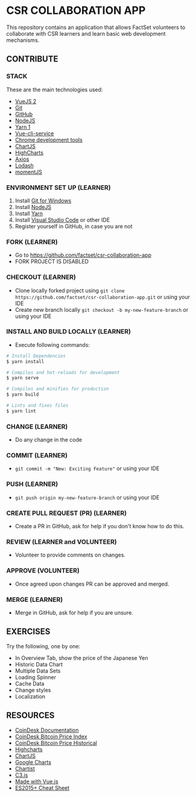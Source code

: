 # CSR COLLABORATION APP

This repository contains an application that allows FactSet volunteers to collaborate with CSR learners and learn basic web development mechanisms.

## CONTRIBUTE

### STACK

These are the main technologies used:

- [VueJS 2](https://vuejs.org/)
- [Git](https://git-scm.com/)
- [GitHub](https://github.com/)
- [NodeJS](https://nodejs.dev/)
- [Yarn 1](https://yarnpkg.com/)
- [Vue-cli-service](https://cli.vuejs.org/guide/cli-service.html)
- [Chrome development tools](https://developer.chrome.com/docs/devtools/)
- [ChartJS](https://www.chartjs.org/)
- [HighCharts](https://www.highcharts.com/)
- [Axios](https://www.npmjs.com/package/axios)
- [Lodash](https://lodash.com/)
- [momentJS](https://momentjs.com/)

### ENVIRONMENT SET UP (LEARNER)

1. Install [Git for Windows](https://gitforwindows.org/)
2. Install [NodeJS](https://nodejs.org/en/)
3. Install [Yarn](https://yarnpkg.com/lang/en/)
4. Install [Visual Studio Code](https://code.visualstudio.com/download) or other IDE
5. Register yourself in GitHub, in case you are not

### FORK (LEARNER)

- Go to https://github.com/factset/csr-collaboration-app
- FORK PROJECT IS DISABLED

### CHECKOUT (LEARNER)

- Clone locally forked project using ```git clone https://github.com/factset/csr-collaboration-app.git``` or using your IDE
- Create new branch locally ```git checkout -b my-new-feature-branch``` or using your IDE

### INSTALL AND BUILD LOCALLY (LEARNER)

- Execute following commands:

```bash
# Install Dependencies
$ yarn install

# Compiles and hot-reloads for development
$ yarn serve

# Compiles and minifies for production
$ yarn build

# Lints and fixes files
$ yarn lint
```

### CHANGE (LEARNER)

- Do any change in the code

### COMMIT (LEARNER)

- ```git commit -m "New: Exciting Feature"``` or using your IDE

### PUSH (LEARNER)

- ```git push origin my-new-feature-branch``` or using your IDE

### CREATE PULL REQUEST (PR) (LEARNER)

- Create a PR in GitHub, ask for help if you don't know how to do this.

### REVIEW (LEARNER and VOLUNTEER)

- Volunteer to provide comments on changes.

### APPROVE (VOLUNTEER)

- Once agreed upon changes PR can be approved and merged.

### MERGE (LEARNER)

- Merge in GitHub, ask for help if you are unsure.

## EXERCISES

Try the following, one by one:

- In Overview Tab, show the price of the Japanese Yen
- Historic Data Chart
- Multiple Data Sets
- Loading Spinner
- Cache Data
- Change styles
- Localization

## RESOURCES

- [CoinDesk Documentation](https://www.coindesk.com/api/)
- [CoinDesk Bitcoin Price Index](https://api.coindesk.com/v1/bpi/currentprice.json)
- [CoinDesk Bitcoin Price Historical](https://api.coindesk.com/v1/bpi/historical/close.json)
- [Highcharts](https://www.highcharts.com/)
- [ChartJS](https://www.chartjs.org/)
- [Google Charts](https://developers.google.com/chart/)
- [Chartist](https://gionkunz.github.io/chartist-js/)
- [C3.js](https://c3js.org/)
- [Made with Vue.js](https://madewithvuejs.com/charts)
- [ES2015+ Cheat Sheet](https://devhints.io/es6)
